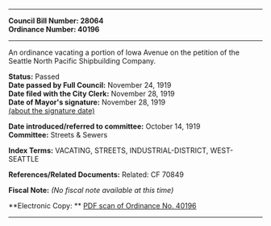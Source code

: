 * * * * *  
  
**Council Bill Number: [](#h0)[](#h2)28064**   
**Ordinance Number: 40196**  
  
* * * * *  
  
An ordinance vacating a portion of Iowa Avenue on the petition of the Seattle North Pacific Shipbuilding Company.  
  
**Status:** Passed   
**Date passed by Full Council:** November 24, 1919   
**Date filed with the City Clerk:** November 28, 1919   
**Date of Mayor's signature:** November 28, 1919   
[(about the signature date)](/~public/approvaldate.htm)   
  
  
**Date introduced/referred to committee:** October 14, 1919   
**Committee:** Streets & Sewers   
  
**Index Terms:** VACATING, STREETS, INDUSTRIAL-DISTRICT, WEST-SEATTLE  
  
**References/Related Documents:** Related: CF 70849  
  
**Fiscal Note:** *(No fiscal note available at this time)*  
  
**Electronic Copy: ** [PDF scan of Ordinance No. 40196](/~archives/Ordinances/Ord_40196.pdf)  
  
* * * * *  
